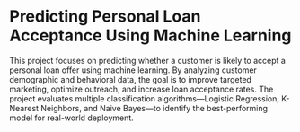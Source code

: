 # Predicting Personal Loan Acceptance Using Machine Learning

This project focuses on predicting whether a customer is likely to accept a personal loan offer using machine learning. By analyzing customer demographic and behavioral data, the goal is to improve targeted marketing, optimize outreach, and increase loan acceptance rates. The project evaluates multiple classification algorithms—Logistic Regression, K-Nearest Neighbors, and Naive Bayes—to identify the best-performing model for real-world deployment.
